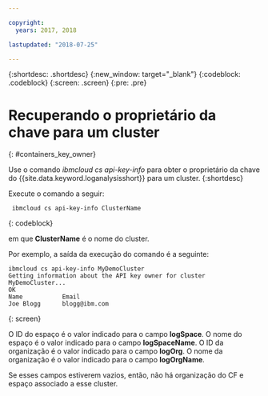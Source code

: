 ```yaml
---

copyright:
  years: 2017, 2018

lastupdated: "2018-07-25"

---
```


{:shortdesc: .shortdesc}
{:new_window: target="_blank"}
{:codeblock: .codeblock}
{:screen: .screen}
{:pre: .pre}


# Recuperando o proprietário da chave para um cluster
{: #containers_key_owner}

Use o comando *ibmcloud cs api-key-info* para obter o proprietário da chave do {{site.data.keyword.loganalysisshort}} para um cluster.
{:shortdesc}

Execute o comando a seguir:

```
 ibmcloud cs api-key-info ClusterName
```
{: codeblock}

em que **ClusterName** é o nome do cluster.


Por exemplo, a saída da execução do comando é a seguinte:

```
ibmcloud cs api-key-info MyDemoCluster
Getting information about the API key owner for cluster MyDemoCluster...
OK
Name           Email   
Joe Blogg      blogg@ibm.com   
```
{: screen}

O ID do espaço é o valor indicado para o campo **logSpace**.
O nome do espaço é o valor indicado para o campo **logSpaceName**.
O ID da organização é o valor indicado para o campo **logOrg**.
O nome da organização é o valor indicado para o campo **logOrgName**.

Se esses campos estiverem vazios, então, não há organização do CF e espaço associado a esse cluster.



